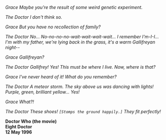 _Grace_ _Maybe you're the result of some weird genetic experiment._

_The Doctor_ _I don't think so._

_Grace_ _But you have no recollection of family?_

_The Doctor_ _No... No-no-no-no-wait-wait-wait-wait... I remember I'm-I-I... I'm with my father, we're lying back in the grass, it's a warm Gallifreyan night--_

_Grace_ _Gallifreyan?_

_The Doctor_ _Gallifrey! Yes! This must be where I live. Now, where is that?_

_Grace_ _I've never heard of it! What do you remember?_

_The Doctor_ _A meteor storm. The sky above us was dancing with lights! Purple, green, brilliant yellow... Yes!_

_Grace_ _What?!_

_The Doctor_ _These shoes! `[Stomps the ground happily.]` They fit perfectly!_

**Doctor Who (the movie)  
Eight Doctor  
12 May 1996**